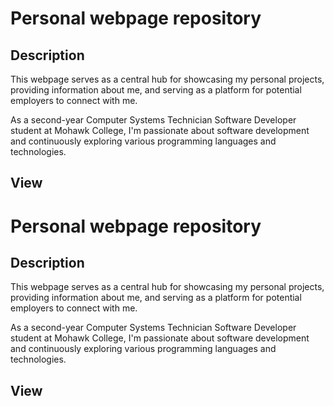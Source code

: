 # Personal webpage repository

## Description

This webpage serves as a central hub for showcasing my personal projects, providing information about me, and serving as a platform for potential employers to connect with me. 

As a second-year Computer Systems Technician Software Developer student at Mohawk College, I'm passionate about software development and continuously exploring various programming languages and technologies.


## View
# Personal webpage repository


## Description

This webpage serves as a central hub for showcasing my personal projects, providing information about me, and serving as a platform for potential employers to connect with me. 

As a second-year Computer Systems Technician Software Developer student at Mohawk College, I'm passionate about software development and continuously exploring various programming languages and technologies.





## View











